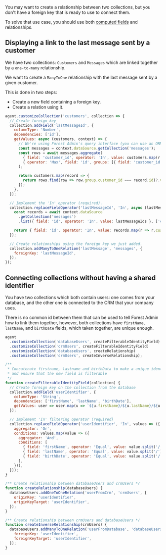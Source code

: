 You may want to create a relationship between two collections, but you don't have a foreign key that is ready to use to connect them.

To solve that use case, you should use both [computed fields](../fields/computed.md) and relationships.

## Displaying a link to the last message sent by a customer

We have two collections: `Customers` and `Messages` which are linked together by a `one-to-many` relationship.

We want to create a `ManyToOne` relationship with the last message sent by a given customer.

This is done in two steps:

- Create a new field containing a foreign key.
- Create a relation using it.

```javascript
agent.customizeCollection('customers', collection => {
  // Create foreign key
  collection.addField('lastMessageId', {
    columnType: 'Number',
    dependencies: ['id'],
    getValues: async (customers, context) => {
      // We're using Forest Admin's query interface (you can use an ORM or a plain SQL query)
      const messages = context.dataSource.getCollection('messages');
      const rows = await messages.aggregate(
        { field: 'customer_id', operator: 'In', value: customers.map(r => r.id) },
        { operator: 'Max', field: 'id', groups: [{ field: 'customer_id' }] },
      );

      return customers.map(record => {
        return rows.find(row => row.group.customer_id === record.id)?.value ?? null;
      });
    },
  });

  // Implement the 'In' operator (required).
  collection.replaceFieldOperator('lastMessageId', 'In', async (lastMessageIds, context) => {
    const records = await context.dataSource
      .getCollection('messages')
      .list({ field: 'id', operator: 'In', value: lastMessageIds }, ['customer_id']);

    return { field: 'id', operator: 'In', value: records.map(r => r.customer_id) };
  });

  // Create relationships using the foreign key we just added.
  collection.addManyToOneRelation('lastMessage', 'messages', {
    foreignKey: 'lastMessageId',
  });
});
```

## Connecting collections without having a shared identifier

You have two collections which both contain users: one comes from your database, and the other one is connected to the CRM that your company uses.

There is no common id between them that can be used to tell Forest Admin how to link them together, however, both collections have `firstName`, `lastName`, and `birthDate` fields, which taken together, are unique enough.

```javascript
agent
  .customizeCollection('databaseUsers', createFilterableIdentityField)
  .customizeCollection('crmUsers', createFilterableIdentityField)
  .customizeCollection('databaseUsers', createRelationship)
  .customizeCollection('crmUsers', createInverseRelationship);

/**
 * Concatenate firstname, lastname and birthData to make a unique identifier
 * and ensure that the new field is filterable
 */
function createFilterableIdentityField(collection) {
  // Create foreign key on the collection from the database
  collection.addField('userIdentifier', {
    columnType: 'String',
    dependencies: ['firstName', 'lastName', 'birthDate'],
    getValues: user => user.map(u => `${u.firstName}/${u.lastName}/${u.birthDate}`),
  });

  // Implement 'In' filtering operator (required)
  collection.replaceFieldOperator('userIdentifier', 'In', values => ({
    aggregator: 'Or',
    conditions: values.map(value => ({
      aggregator: 'And',
      conditions: [
        { field: 'firstName', operator: 'Equal', value: value.split('/')[0] },
        { field: 'lastName', operator: 'Equal', value: value.split('/')[1] },
        { field: 'birthDate', operator: 'Equal', value: value.split('/')[2] },
      ],
    })),
  }));
}

/** Create relationship between databaseUsers and crmUsers */
function createRelationship(databaseUsers) {
  databaseUsers.addOneToOneRelation('userFromCrm', 'crmUsers', {
    originKey: 'userIdentifier',
    originKeyTarget: 'userIdentifier',
  });
}

/** Create relationship between crmUsers and databaseUsers */
function createInverseRelationship(crmUsers) {
  databaseUsers.addManyToOneRelation('userFromDatabase', 'databaseUsers', {
    foreignKey: 'userIdentifier',
    foreignKeyTarget: 'userIdentifier',
  });
}
```
